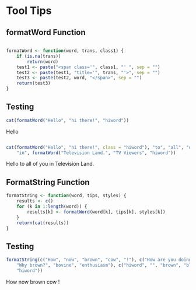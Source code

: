 Tool Tips
========================================================

## formatWord Function

```r

formatWord <- function(word, trans, class1) {
    if (is.na(trans)) 
        return(word)
    test1 <- paste("<span class='", class1, "' ", sep = "")
    test2 <- paste(test1, "title='", trans, "'>", sep = "")
    test3 <- paste(test2, word, "</span>", sep = "")
    return(test3)
}
```


## Testing

```r
cat(formatWord("Hello", "hi there!", "hiword"))
```

<span class='hiword' title='hi there!'>Hello</span>

```r

cat(formatWord("Hello", "hi there!", class = "hiword"), "to", "all", "of", "you", 
    "in", formatWord("Television Land.", "TV Viewers", "hiword"))
```

<span class='hiword' title='hi there!'>Hello</span> to all of you in <span class='hiword' title='TV Viewers'>Television Land.</span>


## FormatString Function

```r
formatString <- function(word, tips, styles) {
    results <- c()
    for (k in 1:length(word)) {
        results[k] <- formatWord(word[k], tips[k], styles[k])
    }
    return(cat(results))
}
```


## Testing

```r
formatString(c("How", "now", "brown", "cow", "!"), c("How are you doing?", NA, 
    "Why brown?", "bovine", "enthusiasm"), c("hiword", "", "brown", "blue", 
    "hiword"))
```

<span class='hiword' title='How are you doing?'>How</span> now <span class='brown' title='Why brown?'>brown</span> <span class='blue' title='bovine'>cow</span> <span class='hiword' title='enthusiasm'>!</span>
